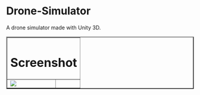 # Drone-Simulator
 A drone simulator made with Unity 3D.
 
 
<table border="2" align="center">
  <tr>
    <td colspan="4" align="center" ><h1> Screenshot </h1> </td>
  </tr>
  
  <tr>
    <td><img src="https://github.com/mahirkursun/Drone-Simulator/screenshot/drone.jpg" /></td>
    <td></td>
  </tr>
  </table>
